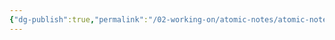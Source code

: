 ```yaml
---
{"dg-publish":true,"permalink":"/02-working-on/atomic-notes/atomic-notes/","title":"Atomic notes","tags":["type/atomic-note"],"noteIcon":"","created":"Tuesday, December 19th 2023, 3:40:31 am","updated":"2024-02-15T19:08:16.698+01:00"}
---
```


